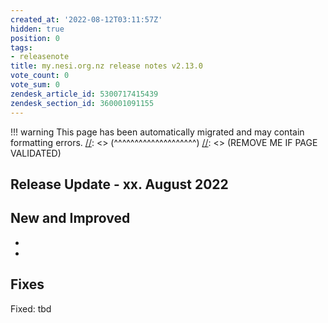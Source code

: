 ```yaml
---
created_at: '2022-08-12T03:11:57Z'
hidden: true
position: 0
tags:
- releasenote
title: my.nesi.org.nz release notes v2.13.0
vote_count: 0
vote_sum: 0
zendesk_article_id: 5300717415439
zendesk_section_id: 360001091155
---
```




[//]: <> (REMOVE ME IF PAGE VALIDATED)
[//]: <> (vvvvvvvvvvvvvvvvvvvv)
!!! warning
    This page has been automatically migrated and may contain formatting errors.
[//]: <> (^^^^^^^^^^^^^^^^^^^^)
[//]: <> (REMOVE ME IF PAGE VALIDATED)

## Release Update - xx. August 2022

## New and Improved

-    
-    

## Fixes

Fixed: tbd
